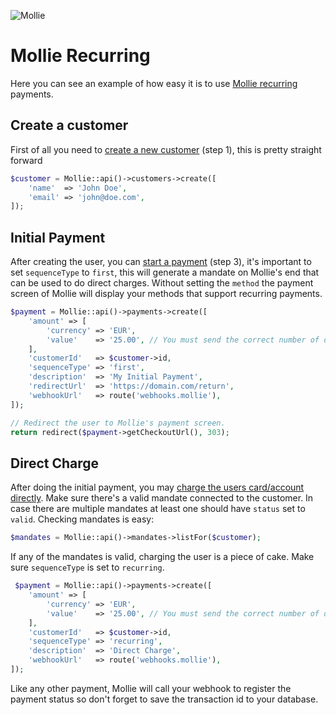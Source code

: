 ![Mollie](https://www.mollie.nl/files/Mollie-Logo-Style-Small.png)

# Mollie Recurring

Here you can see an example of how easy it is to use [Mollie recurring](https://docs.mollie.com/payments/recurring) payments.

## Create a customer

First of all you need to [create a new customer](https://docs.mollie.com/payments/recurring#payments-recurring-first-payment) (step 1), this is pretty straight forward

```php
$customer = Mollie::api()->customers->create([
    'name'  => 'John Doe',
    'email' => 'john@doe.com',
]);
```

## Initial Payment

After creating the user, you can [start a payment](https://docs.mollie.com/payments/recurring#payments-recurring-first-payment) (step 3), it's important to set `sequenceType` to `first`, this will generate a mandate on Mollie's end that can be used to do direct charges. Without setting the `method` the payment screen of Mollie will display your methods that support recurring payments.

```php
$payment = Mollie::api()->payments->create([
    'amount' => [
        'currency' => 'EUR',
        'value'    => '25.00', // You must send the correct number of decimals, thus we enforce the use of strings
    ],
    'customerId'   => $customer->id,
    'sequenceType' => 'first',
    'description'  => 'My Initial Payment',
    'redirectUrl'  => 'https://domain.com/return',
    'webhookUrl'   => route('webhooks.mollie'),
]);

// Redirect the user to Mollie's payment screen.
return redirect($payment->getCheckoutUrl(), 303);
```

## Direct Charge

After doing the initial payment, you may [charge the users card/account directly](https://docs.mollie.com/payments/recurring#payments-recurring-charging-on-demand). Make sure there's a valid mandate connected to the customer. In case there are multiple mandates at least one should have `status` set to `valid`. Checking mandates is easy:

```php
$mandates = Mollie::api()->mandates->listFor($customer);
```

If any of the mandates is valid, charging the user is a piece of cake. Make sure `sequenceType` is set to `recurring`.


```php
 $payment = Mollie::api()->payments->create([
    'amount' => [
        'currency' => 'EUR',
        'value'    => '25.00', // You must send the correct number of decimals, thus we enforce the use of strings
    ],
    'customerId'   => $customer->id,
    'sequenceType' => 'recurring',
    'description'  => 'Direct Charge',
    'webhookUrl'   => route('webhooks.mollie'),
]);
```

Like any other payment, Mollie will call your webhook to register the payment status so don't forget to save the transaction id to your database.
